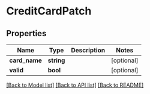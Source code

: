 # CreditCardPatch

## Properties
Name | Type | Description | Notes
------------ | ------------- | ------------- | -------------
**card_name** | **string** |  | [optional] 
**valid** | **bool** |  | [optional] 

[[Back to Model list]](../../README.md#documentation-for-models) [[Back to API list]](../../README.md#documentation-for-api-endpoints) [[Back to README]](../../README.md)

